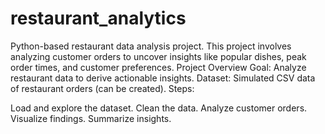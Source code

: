 # restaurant_analytics
Python-based restaurant data analysis project. This project involves analyzing customer orders to uncover insights like popular dishes, peak order times, and customer preferences.
Project Overview
Goal: Analyze restaurant data to derive actionable insights.
Dataset: Simulated CSV data of restaurant orders (can be created).
Steps:

Load and explore the dataset.
Clean the data.
Analyze customer orders.
Visualize findings.
Summarize insights.
